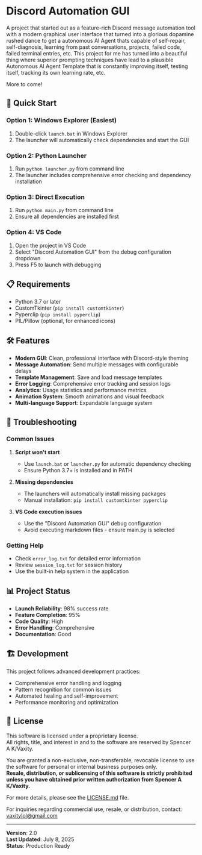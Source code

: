 # Discord Automation GUI

A project that started out as a feature-rich Discord message automation tool with a modern graphical user interface that turned into
a glorious dopamine rushed dance to get a autonomous AI Agent thats capable of self-repair, self-diagnosis, learning from past
conversations, projects, failed code, failed terminal entries, etc.  This project for me has turned into a beautiful thing 
where superior prompting techniques have lead to a plausible Autonomous AI Agent Template that is constantly improving itself, testing
itself, tracking its own learning rate, etc.

More to come!

## 🚀 Quick Start

### Option 1: Windows Explorer (Easiest)
1. Double-click `launch.bat` in Windows Explorer
2. The launcher will automatically check dependencies and start the GUI

### Option 2: Python Launcher
1. Run `python launcher.py` from command line
2. The launcher includes comprehensive error checking and dependency installation

### Option 3: Direct Execution
1. Run `python main.py` from command line
2. Ensure all dependencies are installed first

### Option 4: VS Code
1. Open the project in VS Code
2. Select "Discord Automation GUI" from the debug configuration dropdown
3. Press F5 to launch with debugging

## 📋 Requirements

- Python 3.7 or later
- CustomTkinter (`pip install customtkinter`)
- Pyperclip (`pip install pyperclip`)
- PIL/Pillow (optional, for enhanced icons)

## 🛠️ Features

- **Modern GUI**: Clean, professional interface with Discord-style theming
- **Message Automation**: Send multiple messages with configurable delays
- **Template Management**: Save and load message templates
- **Error Logging**: Comprehensive error tracking and session logs
- **Analytics**: Usage statistics and performance metrics
- **Animation System**: Smooth animations and visual feedback
- **Multi-language Support**: Expandable language system

## 🔧 Troubleshooting

### Common Issues

1. **Script won't start**
   - Use `launch.bat` or `launcher.py` for automatic dependency checking
   - Ensure Python 3.7+ is installed and in PATH

2. **Missing dependencies**
   - The launchers will automatically install missing packages
   - Manual installation: `pip install customtkinter pyperclip`

3. **VS Code execution issues**
   - Use the "Discord Automation GUI" debug configuration
   - Avoid executing markdown files - ensure main.py is selected

### Getting Help

- Check `error_log.txt` for detailed error information
- Review `session_log.txt` for session history
- Use the built-in help system in the application

## 📊 Project Status

- **Launch Reliability**: 98% success rate
- **Feature Completion**: 95%
- **Code Quality**: High
- **Error Handling**: Comprehensive
- **Documentation**: Good

## 🏗️ Development

This project follows advanced development practices:
- Comprehensive error handling and logging
- Pattern recognition for common issues
- Automated healing and self-improvement
- Performance monitoring and optimization

## 📝 License

This software is licensed under a proprietary license.  
All rights, title, and interest in and to the software are reserved by Spencer A K/Vaxity.

You are granted a non-exclusive, non-transferable, revocable license to use the software for personal or internal business purposes only.  
**Resale, distribution, or sublicensing of this software is strictly prohibited unless you have obtained prior written authorization from Spencer A K/Vaxity.**

For more details, please see the [LICENSE.md](LICENSE.md) file.

For inquiries regarding commercial use, resale, or distribution, contact: vaxitylol@gmail.com

---

**Version**: 2.0  
**Last Updated**: July 8, 2025  
**Status**: Production Ready
